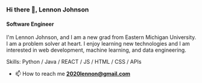 ### Hi there 👋, Lennon Johnson
#### Software Engineer
I'm Lennon Johnson, and I am a new grad from Eastern Michigan University.  I am a problem solver at heart. I enjoy learning new technologies and I am interested in web development, machine learning, and data engineering.

Skills: Python / Java / REACT / JS / HTML / CSS / APIs

- 📫 How to reach me **2020lennon@gmail.com**

